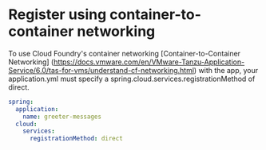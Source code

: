# Register using container-to-container networking

To use Cloud Foundry's container networking [Container-to-Container Networking] (https://docs.vmware.com/en/VMware-Tanzu-Application-Service/6.0/tas-for-vms/understand-cf-networking.html) with the app, your application.yml must specify a spring.cloud.services.registrationMethod of direct.
```yaml
spring:
  application:
    name: greeter-messages
  cloud:
    services:
      registrationMethod: direct
```
